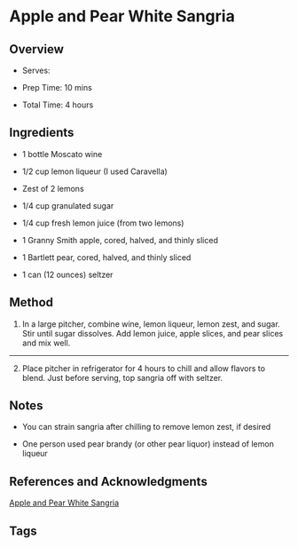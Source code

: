 # Apple and Pear White Sangria

## Overview

- Serves:

- Prep Time: 10 mins

- Total Time: 4 hours

## Ingredients

- 1 bottle Moscato wine

- 1/2 cup lemon liqueur (I used Caravella)

- Zest of 2 lemons

- 1/4 cup granulated sugar

- 1/4 cup fresh lemon juice (from two lemons)

- 1 Granny Smith apple, cored, halved, and thinly sliced

- 1 Bartlett pear, cored, halved, and thinly sliced

- 1 can (12 ounces) seltzer

## Method

1. In a large pitcher, combine wine, lemon liqueur, lemon zest, and sugar. Stir until sugar dissolves. Add lemon juice, apple slices, and pear slices and mix well.
---
2. Place pitcher in refrigerator for 4 hours to chill and allow flavors to blend. Just before serving, top sangria off with seltzer.


## Notes

- You can strain sangria after chilling to remove lemon zest, if desired

- One person used pear brandy (or other pear liquor) instead of lemon liqueur

## References and Acknowledgments

[Apple and Pear White Sangria](http://www.lovegrowswild.com/2013/09/apple-and-pear-white-sangria.html)

## Tags


